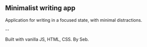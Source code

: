 **Minimalist writing app**
--

Application for writing in a focused state, with minimal distractions.

--

Built with vanilla JS, HTML, CSS. By Seb.
